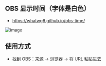 ## OBS 显示时间（字体是白色）

- https://whatwg6.github.io/obs-time/

![image](https://user-images.githubusercontent.com/18499153/189276530-7d850666-9869-4b9f-b230-281dfa0d308f.png)


## 使用方式 
- 找到 OBS：来源 -> 浏览器 -> 将 URL 粘贴进去
